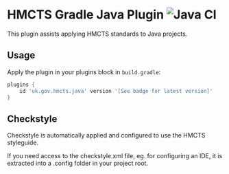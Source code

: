 # HMCTS Gradle Java Plugin ![Java CI](https://github.com/hmcts/gradle-java-plugin/workflows/Java%20CI/badge.svg)


This plugin assists applying HMCTS standards to Java projects.

## Usage

Apply the plugin in your plugins block in `build.gradle`:

```groovy
plugins {
    id 'uk.gov.hmcts.java' version '[See badge for latest version]'
}
```

## Checkstyle

Checkstyle is automatically applied and configured to use the HMCTS styleguide.

If you need access to the checkstyle.xml file, eg. for configuring an IDE, it is extracted into a
 .config folder in your project root.
